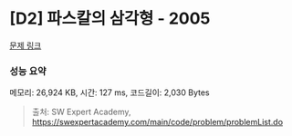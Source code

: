 # [D2] 파스칼의 삼각형 - 2005 

[문제 링크](https://swexpertacademy.com/main/code/problem/problemDetail.do?contestProbId=AV5P0-h6Ak4DFAUq) 

### 성능 요약

메모리: 26,924 KB, 시간: 127 ms, 코드길이: 2,030 Bytes



> 출처: SW Expert Academy, https://swexpertacademy.com/main/code/problem/problemList.do